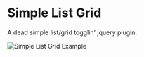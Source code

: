 # Simple List Grid

A dead simple list/grid togglin' jquery plugin.

![Simple List Grid Example](http://github.com/clintconklin/simple-list-grid/demo.gif)

